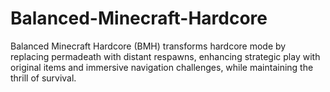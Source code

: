 # Balanced-Minecraft-Hardcore
Balanced Minecraft Hardcore (BMH) transforms hardcore mode by replacing permadeath with distant respawns, enhancing strategic play with original items and immersive navigation challenges, while maintaining the thrill of survival.
